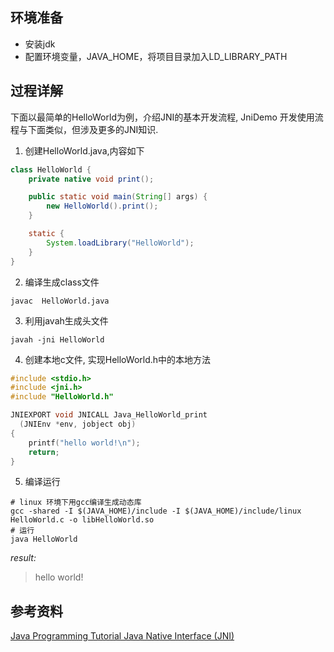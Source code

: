 
## 环境准备
- 安装jdk
- 配置环境变量，JAVA_HOME，将项目目录加入LD_LIBRARY_PATH

## 过程详解
下面以最简单的HelloWorld为例，介绍JNI的基本开发流程, JniDemo 开发使用流程与下面类似，但涉及更多的JNI知识.
1. 创建HelloWorld.java,内容如下
```java
class HelloWorld {
    private native void print();

    public static void main(String[] args) {
        new HelloWorld().print();
    }

    static {
        System.loadLibrary("HelloWorld");
    }
}
```
2. 编译生成class文件
```shell
javac  HelloWorld.java
```

3. 利用javah生成头文件
```shell
javah -jni HelloWorld
```

4. 创建本地c文件, 实现HelloWorld.h中的本地方法
```c
#include <stdio.h>
#include <jni.h>
#include "HelloWorld.h"

JNIEXPORT void JNICALL Java_HelloWorld_print
  (JNIEnv *env, jobject obj)
{
    printf("hello world!\n");
    return;
}
```

5. 编译运行
```shell
# linux 环境下用gcc编译生成动态库
gcc	-shared -I $(JAVA_HOME)/include -I $(JAVA_HOME)/include/linux HelloWorld.c -o libHelloWorld.so
# 运行
java HelloWorld
```
*result:*
> hello world!

## 参考资料
[Java Programming Tutorial Java Native Interface (JNI)](https://www3.ntu.edu.sg/home/ehchua/programming/java/JavaNativeInterface.html)
